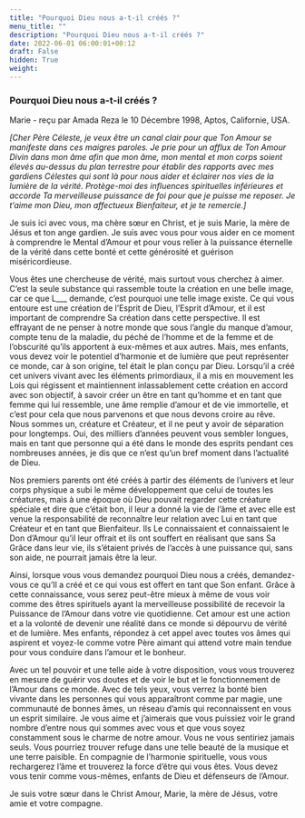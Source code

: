 ```yaml
---
title: "Pourquoi Dieu nous a-t-il créés ?"
menu_title: ""
description: "Pourquoi Dieu nous a-t-il créés ?"
date: 2022-06-01 06:00:01+00:12
draft: False
hidden: True
weight:
---
```

### Pourquoi Dieu nous a-t-il créés ?

Marie - reçu par Amada Reza le 10 Décembre 1998, Aptos, Californie, USA.

*[Cher Père Céleste, je veux être un canal clair pour que Ton Amour se manifeste dans ces maigres paroles. Je prie pour un afflux de Ton Amour Divin dans mon âme afin que mon âme, mon mental et mon corps soient élevés au-dessus du plan terrestre pour établir des rapports avec mes gardiens Célestes qui sont là pour nous aider et éclairer nos vies de la lumière de la vérité. Protège-moi des influences spirituelles inférieures et accorde Ta merveilleuse puissance de foi pour que je puisse me reposer. Je t’aime mon Dieu, mon affectueux Bienfaiteur, et je te remercie.]*

Je suis ici avec vous, ma chère sœur en Christ, et je suis Marie, la mère de Jésus et ton ange gardien. Je suis avec vous pour vous aider en ce moment à comprendre le Mental d’Amour et pour vous relier à la puissance éternelle de la vérité dans cette bonté et cette générosité et guérison miséricordieuse.

Vous êtes une chercheuse de vérité, mais surtout vous cherchez à aimer. C’est la seule substance qui rassemble toute la création en une belle image, car ce que L___ demande, c’est pourquoi une telle image existe. Ce qui vous entoure est une création de l’Esprit de Dieu, l’Esprit d’Amour, et il est important de comprendre Sa création dans cette perspective. Il est effrayant de ne penser à notre monde que sous l’angle du manque d’amour, compte tenu de la maladie, du péché de l’homme et de la femme et de l’obscurité qu’ils apportent à eux-mêmes et aux autres. Mais, mes enfants, vous devez voir le potentiel d’harmonie et de lumière que peut représenter ce monde, car à son origine, tel était le plan conçu par Dieu. Lorsqu’il a créé cet univers vivant avec les éléments primordiaux, il a mis en mouvement les Lois qui régissent et maintiennent inlassablement cette création en accord avec son objectif, à savoir créer un être en tant qu’homme et en tant que femme qui lui ressemble, une âme remplie d’amour et de vie immortelle, et c’est pour cela que nous parvenons et que nous devons croire au rêve. Nous sommes un, créature et Créateur, et il ne peut y avoir de séparation pour longtemps. Oui, des milliers d’années peuvent vous sembler longues, mais en tant que personne qui a été dans le monde des esprits pendant ces nombreuses années, je dis que ce n’est qu’un bref moment dans l’actualité de Dieu.

Nos premiers parents ont été créés à partir des éléments de l’univers et leur corps physique a subi le même développement que celui de toutes les créatures, mais à une époque où Dieu pouvait regarder cette créature spéciale et dire que c’était bon, il leur a donné la vie de l’âme et avec elle est venue la responsabilité de reconnaître leur relation avec Lui en tant que Créateur et en tant que Bienfaiteur. Ils Le connaissaient et connaissaient le Don d’Amour qu’il leur offrait et ils ont souffert en réalisant que sans Sa Grâce dans leur vie, ils s’étaient privés de l’accès à une puissance qui, sans son aide, ne pourrait jamais être la leur.

Ainsi, lorsque vous vous demandez pourquoi Dieu nous a créés, demandez-vous ce qu’Il a créé et ce qui vous est offert en tant que Son enfant. Grâce à cette connaissance, vous serez peut-être mieux à même de vous voir comme des êtres spirituels ayant la merveilleuse possibilité de recevoir la Puissance de l’Amour dans votre vie quotidienne. Cet amour est une action et a la volonté de devenir une réalité dans ce monde si dépourvu de vérité et de lumière. Mes enfants, répondez à cet appel avec toutes vos âmes qui aspirent et voyez-le comme votre Père aimant qui attend votre main tendue pour vous conduire dans l’amour et le bonheur.

Avec un tel pouvoir et une telle aide à votre disposition, vous vous trouverez en mesure de guérir vos doutes et de voir le but et le fonctionnement de l’Amour dans ce monde. Avec de tels yeux, vous verrez la bonté bien vivante dans les personnes qui vous apparaîtront comme par magie, une communauté de bonnes âmes, un réseau d’amis qui reconnaissent en vous un esprit similaire. Je vous aime et j’aimerais que vous puissiez voir le grand nombre d’entre nous qui sommes avec vous et que vous soyez constamment sous le charme de notre amour. Vous ne vous sentiriez jamais seuls. Vous pourriez trouver refuge dans une telle beauté de la musique et une terre paisible. En compagnie de l’harmonie spirituelle, vous vous rechargerez l’âme et trouverez la force d’être qui vous êtes. Vous devez vous tenir comme vous-mêmes, enfants de Dieu et défenseurs de l’Amour.

Je suis votre sœur dans le Christ Amour, Marie, la mère de Jésus, votre amie et votre compagne.